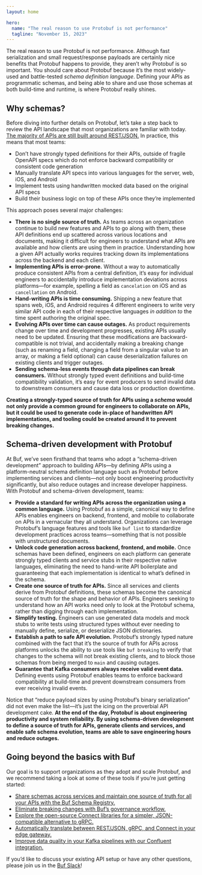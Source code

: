 ```yaml
---
layout: home

hero:
  name: "The real reason to use Protobuf is not performance"
  tagline: "November 15, 2023"
---
```


The real reason to use Protobuf is not performance. Although fast serialization and small request/response payloads are certainly nice benefits that Protobuf happens to provide, they aren’t why Protobuf is so important. You should care about Protobuf because it’s the most widely-used and battle-tested _schema definition language_. Defining your APIs as programmatic schemas, and being able to share and use those schemas at both build-time and runtime, is where Protobuf really shines.

## Why schemas?

Before diving into further details on Protobuf, let’s take a step back to review the API landscape that most organizations are familiar with today. [The majority of APIs are still built around REST/JSON.](https://www.postman.com/state-of-api/api-technologies/#api-technologies) In practice, this means that most teams:

- Don’t have strongly typed definitions for their APIs, outside of fragile OpenAPI specs which do not enforce backward compatibility or consistent code generation
- Manually translate API specs into various languages for the server, web, iOS, and Android
- Implement tests using handwritten mocked data based on the original API specs
- Build their business logic on top of these APIs once they’re implemented

This approach poses several major challenges:

- **There is no single source of truth.** As teams across an organization continue to build new features and APIs to go along with them, these API definitions end up scattered across various locations and documents, making it difficult for engineers to understand what APIs are available and how clients are using them in practice. Understanding how a given API actually works requires tracking down its implementations across the backend and each client.
- **Implementing APIs is error-prone.** Without a way to automatically produce consistent APIs from a central definition, it’s easy for individual engineers to accidentally introduce implementation deviations across platforms—for example, spelling a field as `cancelation` on iOS and as `cancellation` on Android.
- **Hand-writing APIs is time consuming.** Shipping a new feature that spans web, iOS, and Android requires 4 different engineers to write very similar API code in each of their respective languages _in addition to_ the time spent authoring the original spec.
- **Evolving APIs over time can cause outages.** As product requirements change over time and development progresses, existing APIs usually need to be updated. Ensuring that these modifications are backward-compatible is not trivial, and accidentally making a breaking change (such as renaming a field, changing a field from a singular value to an array, or making a field optional) can cause deserialization failures on existing clients and trigger outages.
- **Sending schema-less events through data pipelines can break consumers.** Without strongly typed event definitions and build-time compatibility validation, it’s easy for event producers to send invalid data to downstream consumers and cause data loss or production downtime.

**Creating a strongly-typed source of truth for APIs using a _schema_ would not only provide a common ground for engineers to collaborate on APIs, but it could be used to generate code in-place of handwritten API implementations, and tooling could be created around it to prevent breaking changes.**

## Schema-driven development with Protobuf

At Buf, we’ve seen firsthand that teams who adopt a “schema-driven development” approach to building APIs—by defining APIs using a platform-neutral schema definition language such as Protobuf before implementing services and clients—not only boost engineering productivity significantly, but also reduce outages and increase developer happiness. With Protobuf and schema-driven development, teams:

- **Provide a standard for writing APIs across the organization using a common language.** Using Protobuf as a simple, canonical way to define APIs enables engineers on backend, frontend, and mobile to collaborate on APIs in a vernacular they all understand. Organizations can leverage Protobuf’s language features and tools like `buf lint` to standardize development practices across teams—something that is not possible with unstructured documents.
- **Unlock code generation across backend, frontend, and mobile.** Once schemas have been defined, engineers on each platform can generate strongly typed clients and service stubs in their respective native languages, eliminating the need to hand-write API boilerplate and guaranteeing that each implementation is identical to what’s defined in the schema.
- **Create one source of truth for APIs.** Since all services and clients derive from Protobuf definitions, these schemas become the canonical source of truth for the shape and behavior of APIs. Engineers seeking to understand how an API works need only to look at the Protobuf schema, rather than digging through each implementation.
- **Simplify testing.** Engineers can use generated data models and mock stubs to write tests using structured types without ever needing to manually define, serialize, or deserialize JSON dictionaries.
- **Establish a path to safe API evolution.** Protobuf’s strongly typed nature combined with the fact that it’s the source of truth for APIs across platforms unlocks the ability to use tools like `buf breaking` to verify that changes to the schema will not break existing clients, and to block those schemas from being merged to `main` and causing outages.
- **Guarantee that Kafka consumers always receive valid event data.** Defining events using Protobuf enables teams to enforce backward compatibility at build-time and prevent downstream consumers from ever receiving invalid events.

Notice that “reduce payload sizes by using Protobuf’s binary serialization” did not even make the list—it’s just the icing on the proverbial API development cake. **At the end of the day, Protobuf is about engineering productivity and system reliability. By using schema-driven development to define a source of truth for APIs, generate clients and services, and enable safe schema evolution, teams are able to save engineering hours and reduce outages.**

## Going beyond the basics with Buf

Our goal is to support organizations as they adopt and scale Protobuf, and we recommend taking a look at some of these tools if you’re just getting started:

- [Share schemas across services and maintain one source of truth for all your APIs with the Buf Schema Registry.](https://buf.build/solutions/share-schemas-across-repositories)
- [Eliminate breaking changes with Buf’s governance workflow.](https://buf.build/solutions/prevent-breaking-changes)
- [Explore the open-source Connect libraries for a simpler, JSON-compatible alternative to gRPC.](http://connectrpc.com/)
- [Automatically translate between REST/JSON, gRPC, and Connect in your edge gateway.](https://buf.build/solutions/govern-apis-at-the-edge)
- [Improve data quality in your Kafka pipelines with our Confluent integration.](https://buf.build/solutions/protobuf-kafka)

If you’d like to discuss your existing API setup or have any other questions, please join us in the [Buf Slack](https://buf.build/b/slack/)!

‍

